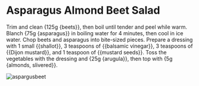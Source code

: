 # Asparagus Almond Beet Salad

Trim and clean {125g {beets}}, then boil until tender and peel while warm. Blanch {75g {asparagus}} in boiling water for 4 minutes, then cool in ice water. Chop beets and asparagus into bite-sized pieces. Prepare a dressing with 1 small {{shallot}}, 3 teaspoons of {{balsamic vinegar}}, 3 teaspoons of {{Dijon mustard}}, and 1 teaspoon of {{mustard seeds}}. Toss the vegetables with the dressing and {25g {arugula}}, then top with {5g {almonds, slivered}}.

![aspargusbeet](../../MealPlanner/meals/images/aspargusbeet.jpg)